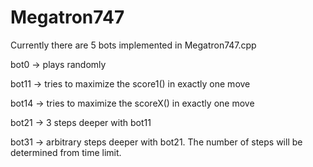 # Megatron747

Currently there are 5 bots implemented in Megatron747.cpp

bot0 -> plays randomly

bot11 -> tries to maximize the score1() in exactly one move

bot14 -> tries to maximize the scoreX() in exactly one move

bot21 -> 3 steps deeper with bot11

bot31 -> arbitrary steps deeper with bot21. The number of steps will be determined from time limit.

